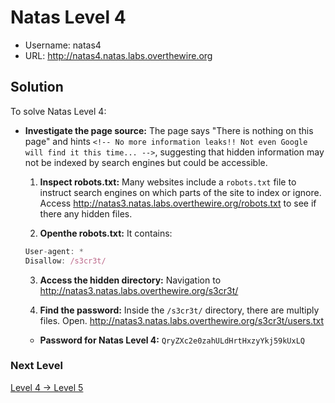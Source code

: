 # Natas Level 4

- Username: natas4
- URL: http://natas4.natas.labs.overthewire.org

## Solution

To solve Natas Level 4:

- **Investigate the page source:** The page says "There is nothing on this page" and hints `<!-- No more information leaks!! Not even Google will find it this time... -->`, suggesting that hidden information may not be indexed by search engines but could be accessible.

  1. **Inspect robots.txt:** Many websites include a `robots.txt` file to instruct search engines on which parts of the site to index or ignore. Access http://natas3.natas.labs.overthewire.org/robots.txt to see if there any hidden files.

  2. **Openthe robots.txt:** It contains:

  ```javascript
  User-agent: *
  Disallow: /s3cr3t/
  ```

  3. **Access the hidden directory:** Navigation to http://natas3.natas.labs.overthewire.org/s3cr3t/

  4. **Find the password:** Inside the `/s3cr3t/` directory, there are multiply files. Open. http://natas3.natas.labs.overthewire.org/s3cr3t/users.txt

  - **Password for Natas Level 4:** `QryZXc2e0zahULdHrtHxzyYkj59kUxLQ`

### Next Level

[Level 4 → Level 5]()

